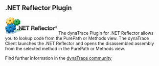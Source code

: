 ## .NET Reflector Plugin

![images_community/download/attachments/8651547/icon.png](images_community/download/attachments/8651547/icon.png) The dynaTrace Plugin for .NET Reflector allows
you to lookup code from the PurePath or Methods view. The dynaTrace Client launches the .NET Reflector and opens the disassembled assembly from the selected method in the PurePath or Methods view.

Find further information in the [dynaTrace community](https://community.compuwareapm.com/community/display/DL/.NET+Reflector+Plugin)


